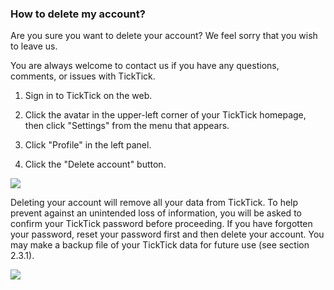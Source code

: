 ### How to delete my account?

Are you sure you want to delete your account? We feel sorry that you wish to leave us.

You are always welcome to contact us if you have any questions, comments, or issues with TickTick.

1. Sign in to TickTick on the web.

2. Click the avatar in the upper-left corner of your TickTick homepage, then click "Settings" from the menu that appears.

3. Click "Profile" in the left panel.

4. Click the "Delete account" button.

![](../../../images/ticktick-web-version/personal-profile/2.2.4.1.png)

Deleting your account will remove all your data from TickTick. To help prevent against an unintended loss of information, you will be asked to confirm your TickTick password before proceeding. If you have forgotten your password, reset your password first and then delete your account. You may make a backup file of your TickTick data for future use (see section 2.3.1).

![](../../../images/ticktick-web-version/personal-profile/2.2.4.2.png)


